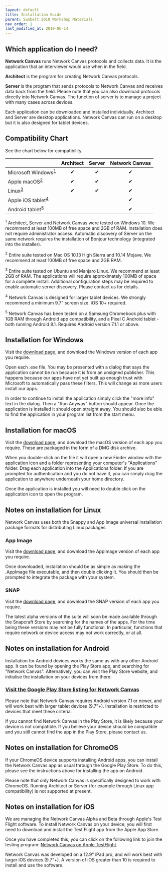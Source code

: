 ```yaml
---
layout: default
title: Installation Guide
parent: Sunbelt 2019 Workshop Materials
nav_order: 1
last_modified_at: 2019-06-14
---
```


## Which application do I need?
**Network Canvas** runs Network Canvas protocols and collects data. It is the
application that an interviewer would use when in the field.

**Architect** is the program for creating Network Canvas protocols.

**Server** is the program that sends protocols to Network Canvas and receives
data back from the field. Please note that you can also download protocols
directly into Network Canvas. The function of server is to manage a project
with many cases across devices.

Each application can be downloaded and installed individually. Architect and
Server are desktop applications. Network Canvas can run on a desktop but it
is also designed for tablet devices.

## Compatibility Chart
See the chart below for compatibility.

|                                                             | Architect        | Server           | Network Canvas   |
|-------------------------------------------------------------|:----------------:|:----------------:|:----------------:|
| Microsoft Windows<sup><a href="#windows-compat">1</a></sup> | ✔              | ✔              | ✔              |
| Apple macOS<sup><a href="#macos-compat">2</a></sup>         | ✔              | ✔              | ✔              |
| Linux<sup><a href="#linux-compat">3</a></sup>               | ✔              | ✔              | ✔              |
| Apple iOS tablet<sup><a href="#ios-compat">4</a></sup>      |                  |                  | ✔              |
| Android tablet<sup><a href="#android-compat">5</a></sup>    |                  |                  | ✔              |

<div class="small">
  <p><sup id="windows-compat">1</sup> Architect, Server and Network Canvas were tested on
  Windows 10. We recommend at least 100MB of free space and 2GB of RAM.
  Installation does not require administrator access. Automatic discovery of Server on the same network
  requires the installation of Bonjour technology (integrated into the installer).</p>

  <p><sup id="macos-compat">2</sup> Entire suite tested on Mac OS 10.13 High
  Sierra and 10.14 Mojave. We recommend at least 100MB of free space and
  2GB RAM.</p>

  <p><sup id="linux-compat">3</sup> Entire suite tested on Ubuntu and Manjaro Linux. We
  recommend at least 2GB of RAM. The applications will require approximately
  100MB of space for a complete install.  Additional configuration steps may be
  required to enable automatic server discovery. Please contact us for details.</p>

  <p><sup id="ios-compat">4</sup> Network Canvas is designed for larger tablet
  devices. We strongly recommend a minimum 9.7" screen size. iOS 10+ required.</p>

  <p><sup id="android-compat">5</sup> Network Canvas has been tested on a
  Samsung Chromebook plus with 1GB RAM through Android app compatibility, and a Pixel C
  Android tablet - both running Android 8.1. Requires Android version 7.1.1 or above.</p>
</div>

## Installation for Windows

Visit the [download page](https://networkcanvas.com/download.html), and download the Windows version of each app you require.

Open each .exe file. You may be presented with a dialog that says the application
cannot be run because it is from an unsigned publisher. This happens because
our apps have not yet built up enough trust with Microsoft to automatically pass these filters. This will change as more users install our apps.

In order to continue to install the application simply click the "more info" text in the
dialog. Then a "Run Anyway" button should appear. Once the application is
installed it should open straight away. You should also be able to find the
application in your program list from the start menu.

## Installation for macOS
Visit the [download page](https://networkcanvas.com/download.html), and download the macOS version of each app you require. These are packaged in the form of a DMG disk archive.

When you double-click on the file it will open a new Finder window with the
application icon and a folder representing your computer's "Applications"
folder. Drag each application into the Applications folder. If you are prompted for
authentication and you do not have it, you can simply drag the application to
anywhere underneath your home directory.

Once the application is installed you will need to double click on the
application icon to open the program.

## Notes on installation for Linux

Network Canvas uses both the Snappy and App Image universal installation
package formats for distributing Linux packages.

### App Image

Visit the [download page](https://networkcanvas.com/download.html), and download the AppImage version of each app you require.

Once downloaded, installation should be as simple as making the .AppImage file
executable, and then double clicking it. You should then be prompted to
integrate the package with your system.

### SNAP

Visit the [download page](https://networkcanvas.com/download.html), and download the SNAP version of each app you require.

The latest alpha versions of the suite will soon be made available through the Snapcraft
Store by searching for the names of the apps. For the time being these versions
may not be fully functional. In particular, functions that require network or
device access may not work correctly, or at all.

## Notes on installation for Android

Installation for Android devices works the same as with any other Android app.
It can be found by opening the Play Store app, and searching for "Network Canvas".
Alternatively, you can visit the Play Store website, and initialise the
installation on your devices from there:

### [Visit the Google Play Store listing for Network Canvas](https://play.google.com/store/apps/details?id=org.codaco.networkCanvas)

Please note that Network Canvas requires Android version 7.1 or newer, and
will work best with larger tablet devices (9.7"+). Installation is restricted to devices
that meet these criteria.

If you cannot find Network Canvas in the Play Store, it is likely because your
device is not compatible. If you believe your device should be compatible and
you still cannot find the app in the Play Store, please contact us.

## Notes on installation for ChromeOS

If your ChromeOS device supports installing Android apps, you can install the
Network Canvas app as usual through the Google Play Store. To do this, please
see the instructions above for installing the app on Android.

Please note that only Network Canvas is specifically designed to work with
ChromeOS. Running Architect or Server (for example through Linux app
compatibility) is not supported at present.

## Notes on installation for iOS

We are managing the Network Canvas Alpha and Beta through Apple's Test Flight
software. To install Network Canvas on your device, you will first need to
download and install the Test Flight app from the Apple App Store.

Once you have completed this, you can click on the following link to join the
testing program: [Network Canvas on Apple TestFlight](https://testflight.apple.com/join/xHonPrKO).

Network Canvas was developed on a 12.9" iPad pro, and will work best with
larger iOS devices (9.7"+). A version of iOS greater than 10 is required to
install and use the software.
